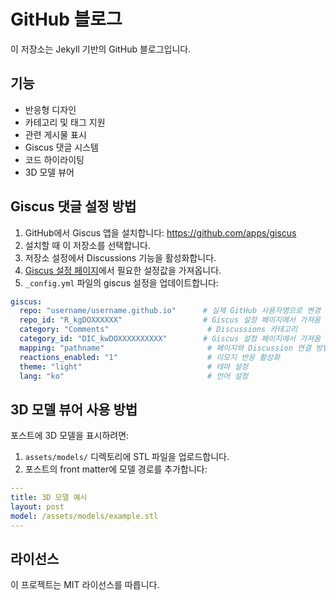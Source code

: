 # GitHub 블로그

이 저장소는 Jekyll 기반의 GitHub 블로그입니다.

## 기능

- 반응형 디자인
- 카테고리 및 태그 지원
- 관련 게시물 표시
- Giscus 댓글 시스템
- 코드 하이라이팅
- 3D 모델 뷰어

## Giscus 댓글 설정 방법

1. GitHub에서 Giscus 앱을 설치합니다: https://github.com/apps/giscus
2. 설치할 때 이 저장소를 선택합니다.
3. 저장소 설정에서 Discussions 기능을 활성화합니다.
4. [Giscus 설정 페이지](https://giscus.app/ko)에서 필요한 설정값을 가져옵니다.
5. `_config.yml` 파일의 giscus 설정을 업데이트합니다:

```yaml
giscus:
  repo: "username/username.github.io"      # 실제 GitHub 사용자명으로 변경
  repo_id: "R_kgDOXXXXXX"                  # Giscus 설정 페이지에서 가져옴
  category: "Comments"                      # Discussions 카테고리
  category_id: "DIC_kwDOXXXXXXXXXX"        # Giscus 설정 페이지에서 가져옴
  mapping: "pathname"                       # 페이지와 Discussion 연결 방법
  reactions_enabled: "1"                    # 이모지 반응 활성화
  theme: "light"                            # 테마 설정
  lang: "ko"                                # 언어 설정
```

## 3D 모델 뷰어 사용 방법

포스트에 3D 모델을 표시하려면:

1. `assets/models/` 디렉토리에 STL 파일을 업로드합니다.
2. 포스트의 front matter에 모델 경로를 추가합니다:

```yaml
---
title: 3D 모델 예시
layout: post
model: /assets/models/example.stl
---
```

## 라이선스

이 프로젝트는 MIT 라이선스를 따릅니다.
